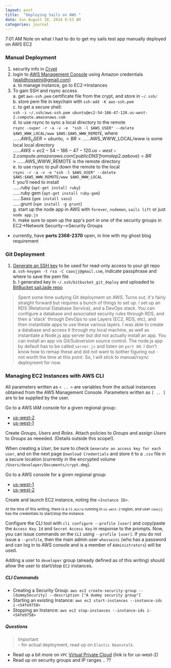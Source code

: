 ```yaml
---
layout: post
title:  "Deploying Sails on AWS "
date: Sun August 10, 2014 6:53 AM
categories: journal
---
```


7:01 AM Note on what I had to do to get my sails test app manually deployed on AWS EC2

### Manual Deployment
1. security info in [Crypt](file:///Users/developer/Desktop/security/crypt.tc)
2. login to [AWS Management Console](http://aws.amazon.com) using Amazon credentials (walidhosseini@gmail.com)<BR>
 	a. to manage instance, go to EC2->Instances
3. To gain SSH and rsync access<BR>
	a. get `aws-ssh.pem` certificate file from the crypt, and store in `~/.ssh/` <BR>
	b. store pem file in keychain with `ssh-add -K aws-ssh.pem` <BR>
	c. to get a secure shell: <BR>
	`ssh -i ~/.ssh/aws-ssh.pem ubuntu@ec2-54-186-47-120.us-west-2.compute.amazonaws.com` <BR>
	d. to use rsync to sync a local directory to the remote<BR>
	`rsync -super -r -a -v -e  "ssh -l $AWS_USER" --delete $AWS_WWW_LOCAL/www $AWS:$AWS_WWW_REMOTE`, where<BR>
	......$AWS_USER=ubuntu, <BR> 
	......$AWS_WWW_LOCAL/www is some local local directory<BR> 
	......$AWS=ec2-54-186-47-120.us-west-2.compute.amazonaws.com ('public DNS' from step 2.a above)<BR>
	......$AWS_WWW_REMOTE is the remote directory<BR> 
	e. to use rsync to pull down the remote to the local<BR>
	`rsync -r -a -v -e "ssh -l $AWS_USER" --delete $AWS:$AWS_WWW_REMOTE/www $AWS_WWW_LOCAL`<BR>
	f. you'll need to install <BR>
	......ruby (`apt-get install ruby`)<BR>
	......ruby gem (`apt-get install ruby-gem`)<BR>
	......Sass (`gem install sass`)<BR>
	......grunt (`npm install -g grunt`)<BR>
	g. start up the node app in AWS with `forever`, `nodemon`, `sails lift` or just `node app.js`<BR>
	h. make sure to open up the app's port in one of the security groups in EC2->Network Security-->Security Groups<BR>
* currently, have **ports 2368-2370** open, in line with my ghost blog requirement
	
### Git Deployment
1. [Generate an SSH key](https://help.github.com/articles/generating-ssh-keys) to be used for read-only access to your git repo <BR>
   a. `ssh-keygen -t rsa -C caasjj@gmail.com`, indicate passphrase and where to save the pem file <BR>
   b. I generated key in `~/.ssh/bitbucket_git_deploy` and uploaded to [BitBucket sailJade repo](https://bitbucket.org/caasjj/sailjade/admin/deploy-keys)
   
> Spent some time sudying Git deployment on AWS. Turns out, it's fairly straight forward but requires a bunch of things to set up.
I set up an RDS (Relational Database Service), and a DevOps stack.  You can configure a database and associated security rules through RDS, and then a 'stack' through DevOps to use Layers (EC2, RDS, etc), and then instantiate apps to use these various layers. I was able to create a database and access it through my local machine, as well as instantiate a Node.js app server but did not actually install an app.  You can install an app vis Git/Subversion source control.  The node.js app by default has to be called `server.js` and listen on `port 80`.  I don't know how to remap these and did not want to bother figuring out - not worth the time at this point.  So, I will stick to manual/rsync deployment for now.

### Managing EC2 Instances with AWS CLI

All parameters written as `< .. >` are variables from the actual instances obtained from the AWS Management Console.  Parameters written as `[ .. ]` are to be supplied by the user.

Go to a AWS IAM console for a given regional group:

* [us-west-2](https://console.aws.amazon.com/iam/home?region=us-west-2#home)
* [us-west-1](https://console.aws.amazon.com/iam/home?region=us-west-1#home)

Create *Groups*, *Users* and *Roles*.  Attach policies to *Groups* and assign *Users* to *Groups* as neeeded. (Details outside this scope!).  

When creating a *User*, be sure to check `Generate an access key for each user`, and on the next page `Download Credentials` and store it to a `.csv` file in a secure location (currently in the encrypted volume `/Users/developer/Documents/crypt.dmg`).

Go to a AWS console for a given regional group:

* [us-west-1](https://console.aws.amazon.com/ec2/v2/home?region=us-west-1#)
* [us-west-2](https://console.aws.amazon.com/ec2/v2/home?region=us-west-2#)

Create and launch EC2 instance, noting the `<Instance ID>`.

<sub>At the time of this writing, there is a `t1.micro` running in `us-west-2` region, and user `caasjj` has the credentials to start/stop the instance.<sub>

Configure the CLI tool with `cli configure --profile [user]` and copy/paste the `Access Key Id` and `Secret Access Key` in response to the prompts.  Now, you can issue commands on the `CLI` using `--profile [user]`. If you do not issue a `--profile`, then the main admin user `whosseini` (who has a password and can log in to AWS console and is a member of `Administrators`) will be used. 

Adding a user to `developer` group (already defined as of this writing) should allow the user to start/stop `EC2` instances.

##### CLI Commands
* Creating a Security Group: `aws ec2 create-security-group --[dummySecurity] --description ["A dummy security group"]`
* Starting an existing Instance: `aws ec2 start-instances --instance-ids i-<54fe9758>`
* Stopping an Instance: `aws ec2 stop-instances --instance-ids i-<54fe9758>`

##### Questions
> Important <br> - for actual deployment, read up on `Elastic Beanstalk`. 

* Read up a bit more on `VPC` [Virtual Private Cloud](https://us-west-2.console.aws.amazon.com/vpc/home?region=us-west-2#) (link is for us-west-2)
* Read up on security groups and IP ranges .. ??



